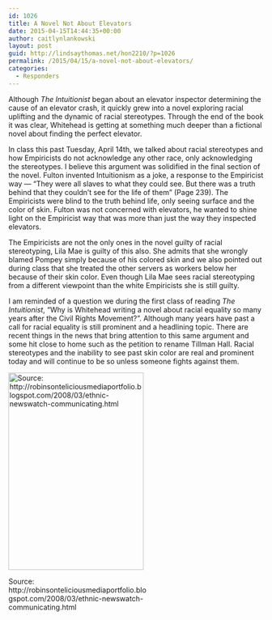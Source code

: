 ```yaml
---
id: 1026
title: A Novel Not About Elevators
date: 2015-04-15T14:44:35+00:00
author: caitlynlankowski
layout: post
guid: http://lindsaythomas.net/hon2210/?p=1026
permalink: /2015/04/15/a-novel-not-about-elevators/
categories:
  - Responders
---
```

Although _The Intuitionist_ began about an elevator inspector determining the cause of an elevator crash, it quickly grew into a novel exploring racial uplifting and the dynamic of racial stereotypes. Through the end of the book it was clear, Whitehead is getting at something much deeper than a fictional novel about finding the perfect elevator.

In class this past Tuesday, April 14th, we talked about racial stereotypes and how Empiricists do not acknowledge any other race, only acknowledging the stereotypes. I believe this argument was solidified in the final section of the novel. Fulton invented Intuitionism as a joke, a response to the Empiricist way &#8212; &#8220;They were all slaves to what they could see. But there was a truth behind that they couldn&#8217;t see for the life of them&#8221; (Page 239). The Empiricists were blind to the truth behind life, only seeing surface and the color of skin. Fulton was not concerned with elevators, he wanted to shine light on the Empiricist way that was more than just the way they inspected elevators.

The Empiricists are not the only ones in the novel guilty of racial stereotyping, Lila Mae is guilty of this also. She admits that she wrongly blamed Pompey simply because of his colored skin and we also pointed out during class that she treated the other servers as workers below her because of their skin color. Even though Lila Mae sees racial stereotyping from a different viewpoint than the white Empiricists she is still guilty.

I am reminded of a question we during the first class of reading _The Intuitionist_, &#8220;Why is Whitehead writing a novel about racial equality so many years after the Civil Rights Movement?&#8221;. Although many years have past a call for racial equality is still prominent and a headlining topic. There are recent things in the news that bring attention to this same argument and some hit close to home such as the petition to rename Tillman Hall. Racial stereotypes and the inability to see past skin color are real and prominent today and will continue to be so unless someone fights against them.

<div id="attachment_1028" style="width: 277px" class="wp-caption alignnone">
  <a href="http://lindsaythomas.net/hon2210/wp-content/uploads/sites/7/2015/04/stereotype.jpg"><img class=" wp-image-1028" src="http://lindsaythomas.net/hon2210/wp-content/uploads/sites/7/2015/04/stereotype.jpg" alt="Source: http://robinsonteliciousmediaportfolio.blogspot.com/2008/03/ethnic-newswatch-communicating.html" width="267" height="390" srcset="http://lindsaythomas.net/hon2210/wp-content/uploads/sites/7/2015/04/stereotype.jpg 342w, http://lindsaythomas.net/hon2210/wp-content/uploads/sites/7/2015/04/stereotype-205x300.jpg 205w, http://lindsaythomas.net/hon2210/wp-content/uploads/sites/7/2015/04/stereotype-100x146.jpg 100w, http://lindsaythomas.net/hon2210/wp-content/uploads/sites/7/2015/04/stereotype-150x219.jpg 150w, http://lindsaythomas.net/hon2210/wp-content/uploads/sites/7/2015/04/stereotype-200x292.jpg 200w, http://lindsaythomas.net/hon2210/wp-content/uploads/sites/7/2015/04/stereotype-300x439.jpg 300w" sizes="(max-width: 267px) 100vw, 267px" /></a>
  
  <p class="wp-caption-text">
    Source: http://robinsonteliciousmediaportfolio.blogspot.com/2008/03/ethnic-newswatch-communicating.html
  </p>
</div>

&nbsp;

&nbsp;